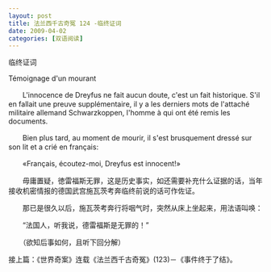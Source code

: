 ```yaml
---
layout: post
title: 法兰西千古奇冤 124 -临终证词
date: 2009-04-02
categories: [双语阅读]  
---
```


临终证词

Témoignage d'un mourant

　　L'innocence de Dreyfus ne fait aucun doute, c'est un fait historique. S'il en fallait une preuve supplémentaire, il y a les derniers mots de l'attaché militaire allemand Schwarzkoppen, l'homme à qui ont été remis les documents.

　　Bien plus tard, au moment de mourir, il s'est brusquement dressé sur son lit et a crié en français:

　　«Français, écoutez-moi, Dreyfus est innocent!»



　　毋庸置疑，徳雷福斯无罪，这是历史事实，如还需要补充什么证据的话，当年接收机密情报的德国武宫施瓦茨考奔临终前说的话可作佐证。

　　那已是很久以后，施瓦茨考奔行将咽气时，突然从床上坐起来，用法语叫唤：

　　“法国人，听我说，德雷福斯是无罪的！”



　　（欲知后事如何，且听下回分解）

接上篇：《世界奇案》连载《法兰西千古奇冤》(123)－《事件终于了结》。
